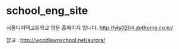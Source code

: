 # school_eng_site
서울디지텍고등학교 영문 홈페이지 입니다.
http://yls0204.dothome.co.kr/

참고 : http://woodlawnschool.net/aurora/

